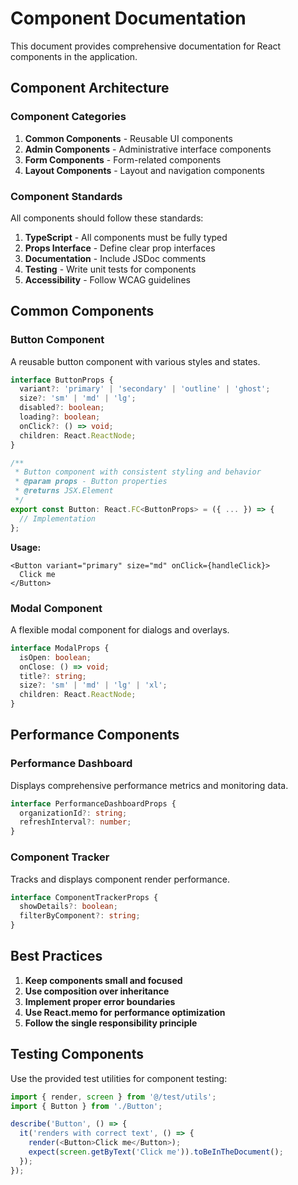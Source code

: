 
# Component Documentation

This document provides comprehensive documentation for React components in the application.

## Component Architecture

### Component Categories

1. **Common Components** - Reusable UI components
2. **Admin Components** - Administrative interface components
3. **Form Components** - Form-related components
4. **Layout Components** - Layout and navigation components

### Component Standards

All components should follow these standards:

1. **TypeScript** - All components must be fully typed
2. **Props Interface** - Define clear prop interfaces
3. **Documentation** - Include JSDoc comments
4. **Testing** - Write unit tests for components
5. **Accessibility** - Follow WCAG guidelines

## Common Components

### Button Component

A reusable button component with various styles and states.

```typescript
interface ButtonProps {
  variant?: 'primary' | 'secondary' | 'outline' | 'ghost';
  size?: 'sm' | 'md' | 'lg';
  disabled?: boolean;
  loading?: boolean;
  onClick?: () => void;
  children: React.ReactNode;
}

/**
 * Button component with consistent styling and behavior
 * @param props - Button properties
 * @returns JSX.Element
 */
export const Button: React.FC<ButtonProps> = ({ ... }) => {
  // Implementation
};
```

**Usage:**

```tsx
<Button variant="primary" size="md" onClick={handleClick}>
  Click me
</Button>
```

### Modal Component

A flexible modal component for dialogs and overlays.

```typescript
interface ModalProps {
  isOpen: boolean;
  onClose: () => void;
  title?: string;
  size?: 'sm' | 'md' | 'lg' | 'xl';
  children: React.ReactNode;
}
```

## Performance Components

### Performance Dashboard

Displays comprehensive performance metrics and monitoring data.

```typescript
interface PerformanceDashboardProps {
  organizationId?: string;
  refreshInterval?: number;
}
```

### Component Tracker

Tracks and displays component render performance.

```typescript
interface ComponentTrackerProps {
  showDetails?: boolean;
  filterByComponent?: string;
}
```

## Best Practices

1. **Keep components small and focused**
2. **Use composition over inheritance**
3. **Implement proper error boundaries**
4. **Use React.memo for performance optimization**
5. **Follow the single responsibility principle**

## Testing Components

Use the provided test utilities for component testing:

```typescript
import { render, screen } from '@/test/utils';
import { Button } from './Button';

describe('Button', () => {
  it('renders with correct text', () => {
    render(<Button>Click me</Button>);
    expect(screen.getByText('Click me')).toBeInTheDocument();
  });
});
```

